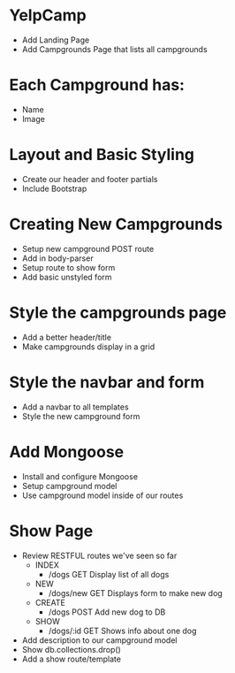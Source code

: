 # YelpCamp
* Add Landing Page
* Add Campgrounds Page that lists all campgrounds

# Each Campground has:
* Name
* Image

# Layout and Basic Styling
* Create our header and footer partials
* Include Bootstrap

# Creating New Campgrounds
* Setup new campground POST route
* Add in body-parser
* Setup route to show form
* Add basic unstyled form

# Style the campgrounds page
* Add a better header/title
* Make campgrounds display in a grid

# Style the navbar and form
* Add a navbar to all templates
* Style the new campground form

# Add Mongoose
* Install and configure Mongoose
* Setup campground model
* Use campground model inside of our routes

# Show Page
* Review RESTFUL routes we've seen so far
    * INDEX
        * /dogs GET Display list of all dogs
    * NEW
        * /dogs/new GET Displays form to make new dog
    * CREATE
        * /dogs POST Add new dog to DB
    * SHOW
        * /dogs/:id GET Shows info about one dog
* Add description to our campground model
* Show db.collections.drop()
* Add a show route/template